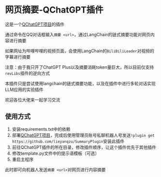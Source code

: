 # 网页摘要-QChatGPT插件

这是一个[QChatGPT项目](https://github.com/RockChinQ/QChatGPT)的插件

通过命令在QQ对话框输入`摘要 <url>`，通过LangChain的链式摘要功能对网页内容进行摘要

如果网址为哔哩哔哩的视频页面，会使用LangChain的`BiliBiliLoader`对视频的字幕进行摘要

注意：由于我只开了ChatGPT Plus以及摘要消耗token量巨大，所以目前仅支持`revLibs`插件的逆向方式

本插件只是尝试使用langchain的链式摘要功能，以及在插件中进行多轮对话实现LLM应用的实验插件

欢迎各位大佬来一起学习交流

## 使用方式

1. 安装requirements.txt中的依赖
1. 部署[QChatGPT项目](https://github.com/RockChinQ/QChatGPT)，完成后使用管理员账号私聊机器人号发送`!plugin get https://github.com/lieyanqzu/SummaryPlugin`安装此插件
2. 前往QChatGPT插件的所在目录，修改插件顺序，让这个插件优先于其他插件
3. 修改template.py文件中的提示语模板（可选）
4. 重启主程序

此时即可向机器人发送`摘要 <url>`对网页进行内容摘要
